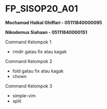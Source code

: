 # FP_SISOP20_A01

**Mochamad Haikal Ghiffari  - 05111840000095**

**Nikodemus Siahaan         - 05111840000151**


Command Kelompok 1
- rmdir gatau fix atau kagak

Command Kelompok 2
- fold  gatau fix atau kagak
- chown

Command Kelompok 3
- simple-vim
- split
